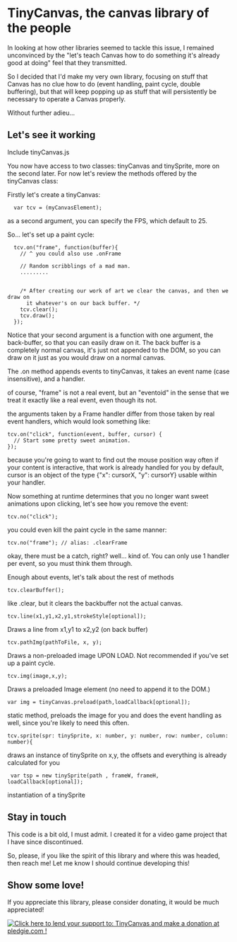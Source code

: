 
# TinyCanvas, the canvas library of the people

In looking at how other libraries seemed to tackle this issue, I remained
unconvinced by the "let's teach Canvas how to do something it's already good at
doing" feel that they transmitted.

So I decided that I'd make my very own library, focusing on stuff that Canvas
has no clue how to do (event handling, paint cycle, double buffering), but that
will keep popping up as stuff that will persistently be necessary to operate a
Canvas properly.

Without further adieu...

## Let's see it working

Include tinyCanvas.js

You now have access to two classes: tinyCanvas and tinySprite, more on the second later.
For now let's review the methods offered by the tinyCanvas class:

Firstly let's create a tinyCanvas:

```
  var tcv = (myCanvasElement);
```
as a second argument, you can specify the FPS, which default to 25.

So... let's set up a paint cycle:
```
  tcv.on("frame", function(buffer){
    // ^ you could also use .onFrame

    // Random scribblings of a mad man.
    .........


    /* After creating our work of art we clear the canvas, and then we draw on
      it whatever's on our back buffer. */
    tcv.clear();
    tcv.draw();
  });
```
Notice that your second argument is a function with one argument, the back-buffer,
so that you can easily draw on it.
The back buffer is a completely normal canvas, it's just not appended to the DOM,
so you can draw on it just as you would draw on a normal canvas.

The .on method appends events to tinyCanvas, it takes an event name (case insensitive),
and a handler.

of course, "frame" is not a real event, but an "eventoid" in the sense that we treat
it exactly like a real event, even though its not.

the arguments taken by a Frame handler differ from those taken by real event
handlers, which would look something like:

```
tcv.on("click", function(event, buffer, cursor) {
  // Start some pretty sweet animation.
});
```
because you're going to want to find out the mouse position way often if your
content is interactive, that work is already handled for you by default, cursor
is an object of the type
{"x": cursorX, "y": cursorY} usable within your handler.

Now something at runtime determines that you no longer want sweet animations upon
clicking, let's see how you remove the event:
```
tcv.no("click");
```
you could even kill the paint cycle in the same manner:
```
tcv.no("frame"); // alias: .clearFrame
```
okay, there must be a catch, right? well... kind of. You can only use 1 handler
per event, so you must think them through.

Enough about events, let's talk about the rest of methods

```
tcv.clearBuffer();
```
like .clear, but it clears the backbuffer not the actual canvas.

```
tcv.line(x1,y1,x2,y1,strokeStyle[optional]);
```
Draws a line from x1,y1 to x2,y2 (on back buffer)

```
tcv.pathImg(pathToFile, x, y);
```
Draws a non-preloaded image UPON LOAD. Not recommended if you've set up a paint cycle.

```
tcv.img(image,x,y);
```
Draws a preloaded Image element (no need to append it to the DOM.)
```
var img = tinyCanvas.preload(path,loadCallback[optional]);
```
static method, preloads the image for you and does the event handling as well,
since you're likely to need this often.

```
tcv.sprite(spr: tinySprite, x: number, y: number, row: number, column: number){
```
draws an instance of tinySprite on x,y, the offsets and everything is already
calculated  for you

```
 var tsp = new tinySprite(path , frameW, frameH, loadCallback[optional]);
```
instantiation of a tinySprite

## Stay in touch

This code is a bit old, I must admit. I created it for a video game project that I have since discontinued.

So, please, if you like the spirit of this library and where this was headed, then reach me! Let me know I should continue developing this!

## Show some love!

If you appreciate this library, please consider donating, it would be much appreciated!

<a href='https://pledgie.com/campaigns/33503'><img alt='Click here to lend your support to: TinyCanvas and make a donation at pledgie.com !' src='https://pledgie.com/campaigns/33503.png?skin_name=chrome' border='0' ></a>
